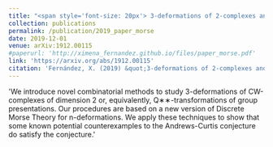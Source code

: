 ```yaml
---
title: "<span style='font-size: 20px'> 3-deformations of 2-complexes and Morse Theory "
collection: publications
permalink: /publication/2019_paper_morse
date: 2019-12-01
venue: arXiv:1912.00115
#paperurl: 'http://ximena_fernandez.github.io/files/paper_morse.pdf'
link: 'https://arxiv.org/abs/1912.00115'
citation: 'Fernández, X. (2019) &quot;3-deformations of 2-complexes and Morse Theory.&quot; <i>arXiv:1912.00115<\i>'
---
```


'We introduce novel combinatorial methods to study 3-deformations of CW-complexes of dimension 2 or, equivalently, Q∗∗-transformations of group presentations. Our procedures are based on a new version of Discrete Morse Theory for n-deformations. We apply these techniques to show that some known potential counterexamples to the Andrews-Curtis conjecture do satisfy the conjecture.'